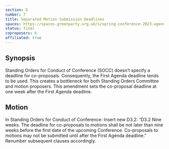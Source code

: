 ```yaml
---
section: D
number: 7
title: Separated Motion Submission Deadlines
spaces: https://spaces.greenparty.org.uk/s/spring-conference-2023-agenda-forum/?contentId=119471
status: final
coproposers: 6
affiliated: true
---
```

## Synopsis
Standing Orders for Conduct of Conference (SOCC) doesn’t specify a deadline for co-proposals. Consequently, the First Agenda deadline tends to be used. This creates a bottleneck for both Standing Orders Committee and motion proposers. This amendment sets the co-proposal deadline at one week after the First Agenda deadline.

## Motion
In Standing Orders for Conduct of Conference: Insert new D3.2: “D3.2 Nine weeks. The deadline for co-proposals to motions shall be not later than nine weeks before the first date of the upcoming Conference. Co-proposals to motions may not be submitted until after the First Agenda deadline.” Renumber subsequent clauses accordingly.

